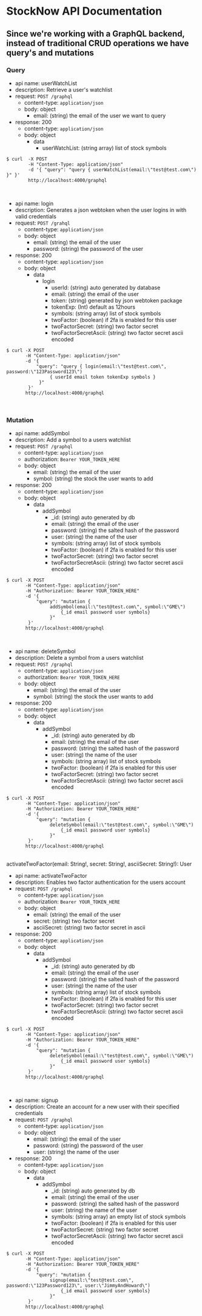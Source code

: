 # StockNow API Documentation

## Since we're working with a GraphQL backend, instead of traditional CRUD operations we have query's and mutations

### **Query**

- api name: userWatchList
- description: Retrieve a user's watchlist
- request: `POST /graphql`
    - content-type: `application/json`
    - body: object
      - email: (string) the email of the user we want to query
- response: 200
    - content-type: `application/json`
    - body: object
        - data
            - userWatchList: (string array) list of stock symbols

``` 
$ curl  -X POST 
        -H "Content-Type: application/json" 
        -d '{ "query": "query { userWatchList(email:\"test@test.com\") }" }' 
        http://localhost:4000/graphql
```
<br />

- api name: login
- description: Generates a json webtoken when the user logins in with valid credentials
- request: `POST /grahql`
    - content-type: `application/json`
    - body: object
      - email: (string) the email of the user
      - password: (string) the password of the user
- response: 200
    - content-type: `application/json`
    - body: object
        - data
            - login
                - userId: (string) auto generated by database
                - email: (string) the email of the user
                - token: (string) generated by json webtoken package
                - tokenExp: (Int) default as 12hours
                - symbols: (string array) list of stock symbols
                - twoFactor: (boolean) if 2fa is enabled for this user
                - twoFactorSecret: (string) two factor secret 
                - twoFactorSecretAscii: (string) two factor secret ascii encoded

``` 
$ curl -X POST 
       -H "Content-Type: application/json" 
       -d '{ 
           "query": "query { login(email:\"test@test.com\", password:\"123Password123\") 
                { userId email token tokenExp symbols } 
            }" 
        }' 
       http://localhost:4000/graphql
```
<br />

### **Mutation**

- api name: addSymbol
- description: Add a symbol to a users watchlist
- request: `POST /graphql`
    - content-type: `application/json`
    - authorization: `Bearer YOUR_TOKEN_HERE`
    - body: object
      - email: (string) the email of the user
      - symbol: (string) the stock the user wants to add
- response: 200
    - content-type: `application/json`
    - body: object
        - data
            - addSymbol
                - _id: (string) auto generated by db
                - email: (string) the email of the user
                - password: (string) the salted hash of the password
                - user: (string) the name of the user
                - symbols: (string array) list of stock symbols
                - twoFactor: (boolean) if 2fa is enabled for this user
                - twoFactorSecret: (string) two factor secret 
                - twoFactorSecretAscii: (string) two factor secret ascii encoded
                
 
``` 
$ curl -X POST 
       -H "Content-Type: application/json" 
       -H "Authorization: Bearer YOUR_TOKEN_HERE"
       -d '{ 
           "query": "mutation {
                addSymbol(email:\"test@test.com\", symbol:\"GME\")
                    {_id email password user symbols}
                }" 
        }' 
       http://localhost:4000/graphql
``` 
<br />

- api name: deleteSymbol
- description: Delete a symbol from a users watchlist
- request: `POST /graphql`
    - content-type: `application/json`
    - authorization: `Bearer YOUR_TOKEN_HERE`
    - body: object
      - email: (string) the email of the user
      - symbol: (string) the stock the user wants to add
- response: 200
    - content-type: `application/json`
    - body: object
        - data
            - addSymbol
                - _id: (string) auto generated by db
                - email: (string) the email of the user
                - password: (string) the salted hash of the password
                - user: (string) the name of the user
                - symbols: (string array) list of stock symbols
                - twoFactor: (boolean) if 2fa is enabled for this user
                - twoFactorSecret: (string) two factor secret 
                - twoFactorSecretAscii: (string) two factor secret ascii encoded
 
``` 
$ curl -X POST 
       -H "Content-Type: application/json" 
       -H "Authorization: Bearer YOUR_TOKEN_HERE"
       -d '{ 
           "query": "mutation {
                deleteSymbol(email:\"test@test.com\", symbol:\"GME\")
                    {_id email password user symbols}
                }" 
        }' 
       http://localhost:4000/graphql
``` 
<br /> activateTwoFactor(email: String!, secret: String!, asciiSecret: String!): User

- api name: activateTwoFactor
- description: Enables two factor authentication for the users account
- request: `POST /graphql`
    - content-type: `application/json`
    - authorization: `Bearer YOUR_TOKEN_HERE`
    - body: object
      - email: (string) the email of the user
      - secret: (string) two factor secret
      - asciiSecret: (string) two factor secret in ascii
- response: 200
    - content-type: `application/json`
    - body: object
        - data
            - addSymbol
                - _id: (string) auto generated by db
                - email: (string) the email of the user
                - password: (string) the salted hash of the password
                - user: (string) the name of the user
                - symbols: (string array) list of stock symbols
                - twoFactor: (boolean) if 2fa is enabled for this user
                - twoFactorSecret: (string) two factor secret 
                - twoFactorSecretAscii: (string) two factor secret ascii encoded
 
``` 
$ curl -X POST 
       -H "Content-Type: application/json" 
       -H "Authorization: Bearer YOUR_TOKEN_HERE"
       -d '{ 
           "query": "mutation {
                deleteSymbol(email:\"test@test.com\", symbol:\"GME\")
                    {_id email password user symbols}
                }" 
        }' 
       http://localhost:4000/graphql
``` 
<br />

- api name: signup
- description: Create an account for a new user with their specified credentials
- request: `POST /graphql`
    - content-type: `application/json`
    - body: object
      - email: (string) the email of the user
      - password: (string) the password of the user
      - user: (string) the name of the user
- response: 200
    - content-type: `application/json`
    - body: object
        - data
            - addSymbol
                - _id: (string) auto generated by db
                - email: (string) the email of the user
                - password: (string) the salted hash of the password
                - user: (string) the name of the user
                - symbols: (string array) an empty list of stock symbols
                - twoFactor: (boolean) if 2fa is enabled for this user
                - twoFactorSecret: (string) two factor secret 
                - twoFactorSecretAscii: (string) two factor secret ascii encoded
 
``` 
$ curl -X POST 
       -H "Content-Type: application/json" 
       -H "Authorization: Bearer YOUR_TOKEN_HERE"
       -d '{ 
           "query": "mutation {
                signup(email:\"test@test.com\", password:\"123Password123\", user:\"JimmyAndHoward\")
                    {_id email password user symbols}
                }" 
        }' 
       http://localhost:4000/graphql
``` 
<br />